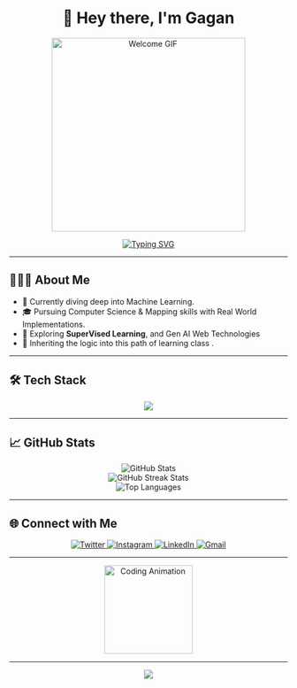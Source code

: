 <h1 align="center">👋 Hey there, I'm Gagan </h1>

<p align="center">   
  <img src="https://tenor.com/view/cat-glasses-gif-11552436938758168104.gif" width="350px" alt="Welcome GIF" />
</p>
 
<div align="center">   
  <a href="https://git.io/typing-svg">
    <img src="https://readme-typing-svg.demolab.com?font=Fira+Code&pause=1000&color=334EF7&center=true&vCenter=true&width=435&lines=Web+Developer;Exploring+Machine+Learning;Building+a+strong+foundation+in+Algo" alt="Typing SVG" />
  </a>
</div>


---

## 👨🏻‍💻 About Me

- 🔭 Currently diving deep into Machine Learning.
- 🎓 Pursuing Computer Science & Mapping skills with Real World Implementations.
- 🌱 Exploring **SuperVised Learning**, and Gen AI Web Technologies 
- 🦖 Inheriting the logic into this path of learning class .

---

## 🛠️ Tech Stack

<p align="center">
  <img src="https://skillicons.dev/icons?i=java,js,react,nextjs,redux,nodejs,express,mongodb,postgresql,mysql,firebase,supabase,python,fastapi,git,github,figma,vscode,postman,vercel,bash,powershell&perline=10" />
</p>



---

## 📈 GitHub Stats

<p align="center">
  <img src="https://github-readme-stats.vercel.app/api?username=Gagan021-5&show_icons=true&theme=radical&hide_border=true&bg_color=00000000" alt="GitHub Stats" /> 
  <br>
  <img src="https://github-readme-streak-stats.herokuapp.com/?user=Gagan021-5&theme=radical&hide_border=true&background=00000000" alt="GitHub Streak Stats" />
  <br>
  <img src="https://github-readme-stats.vercel.app/api/top-langs/?username=Gagan021-5&layout=compact&theme=radical&hide_border=true&bg_color=00000000" alt="Top Languages" />
</p>

---

## 🌐 Connect with Me 

<p align="center">
  <a href="https://x.com/Gagan_zs" target="_blank" rel="noopener noreferrer">
    <img src="https://img.shields.io/badge/X-334EF7?style=for-the-badge&logo=twitter&logoColor=white" alt="Twitter" />
  </a>
  <a href="https://www.instagram.com/gagan_yet/" target="_blank" rel="noopener noreferrer">
    <img src="https://img.shields.io/badge/Instagram-334EF7?style=for-the-badge&logo=instagram&logoColor=white" alt="Instagram" />
  </a>
  <a href="https://www.linkedin.com/in/gagan-singh-145781321/" target="_blank" rel="noopener noreferrer">
    <img src="https://img.shields.io/badge/LinkedIn-334EF7?style=for-the-badge&logo=linkedin&logoColor=white" alt="LinkedIn" />
  </a>
  <a href="mailto:gagansingh010221@gmail.com" target="_blank" rel="noopener noreferrer">
    <img src="https://img.shields.io/badge/Gmail-334EF7?style=for-the-badge&logo=gmail&logoColor=white" alt="Gmail" />
  </a>
</p>

---

<p align="center">
  <img src="https://media3.giphy.com/media/v1.Y2lkPTc5MGI3NjExYnY1ZmVqOWZjOHp2Nm5iM2I5b3Zidjd2ZTF5OHAwMG1va2xjdWZ3MSZlcD12MV9pbnRlcm5hbF9naWZfYnlfaWQmY3Q9Zw/fwbZnTftCXVocKzfxR/giphy.gif" width="160" alt="Coding Animation" />
</p>

---

<p align="center">
  <img src="https://capsule-render.vercel.app/api?type=waving&color=gradient&height=80&section=footer"/>
</p>

